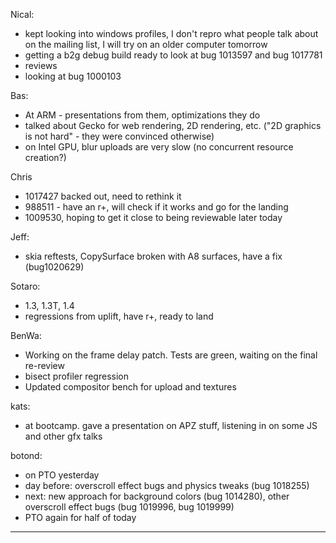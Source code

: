 Nical:
* kept looking into windows profiles, I don't repro what people talk about on the mailing list, I will try on an older computer tomorrow
* getting a b2g debug build ready to look at bug 1013597 and bug 1017781
* reviews
* looking at bug 1000103

Bas:
* At ARM - presentations from them, optimizations they do
* talked about Gecko for web rendering, 2D rendering, etc. ("2D graphics is not hard" - they were convinced otherwise)
* on Intel GPU, blur uploads are very slow (no concurrent resource creation?)

Chris
* 1017427 backed out, need to rethink it
* 988511 - have an r+, will check if it works and go for the landing
* 1009530, hoping to get it close to being reviewable later today

Jeff:
* skia reftests, CopySurface broken with A8 surfaces, have a fix (bug1020629)

Sotaro:
* 1.3, 1.3T, 1.4
* regressions from uplift, have r+, ready to land

BenWa:
* Working on the frame delay patch. Tests are green, waiting on the final re-review
* bisect profiler regression
* Updated compositor bench for upload and textures

kats:
* at bootcamp. gave a presentation on APZ stuff, listening in on some JS and other gfx talks

botond:
* on PTO yesterday
* day before: overscroll effect bugs and physics tweaks (bug 1018255)
* next: new approach for background colors (bug 1014280), other overscroll effect bugs (bug 1019996, bug 1019999)
* PTO again for half of today

________________


